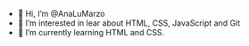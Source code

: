 - 👋 Hi, I’m @AnaLuMarzo
- 👀 I’m interested in lear about HTML, CSS, JavaScript and Git
- 🌱 I’m currently learning HTML and CSS.

<!---
AnaLuMarzo/AnaLuMarzo is a ✨ special ✨ repository because its `README.md` (this file) appears on your GitHub profile.
You can click the Preview link to take a look at your changes.
--->
